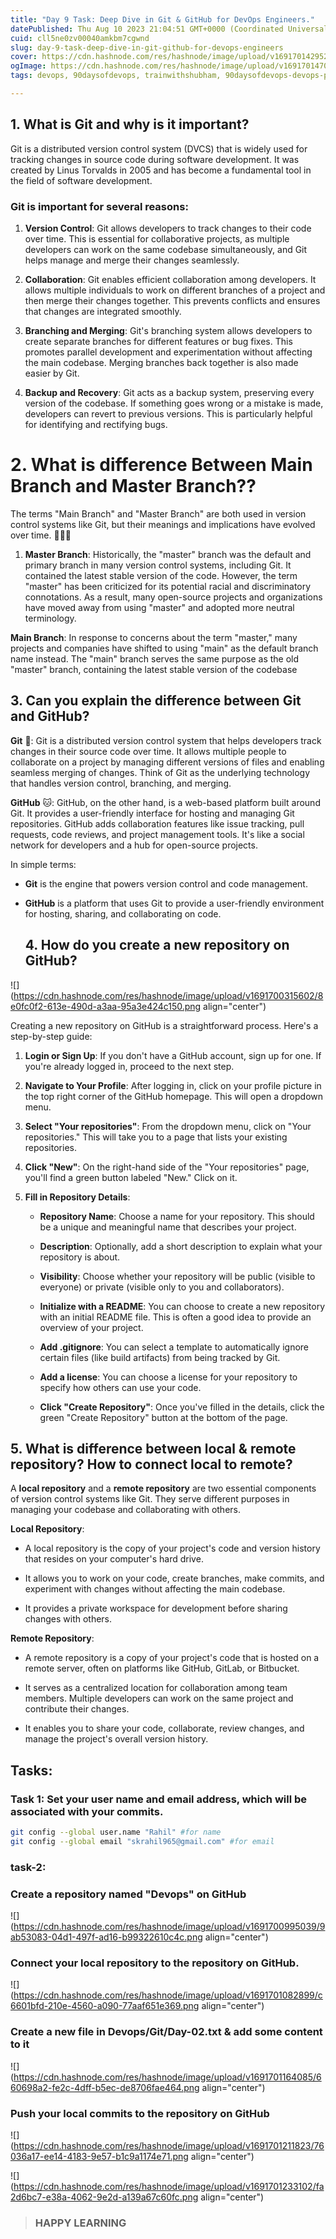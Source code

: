 ```yaml
---
title: "Day 9 Task: Deep Dive in Git & GitHub for DevOps Engineers."
datePublished: Thu Aug 10 2023 21:04:51 GMT+0000 (Coordinated Universal Time)
cuid: cll5ne0zv00040amkbm7cgwnd
slug: day-9-task-deep-dive-in-git-github-for-devops-engineers
cover: https://cdn.hashnode.com/res/hashnode/image/upload/v1691701429521/292ddf6a-a7fb-40b4-909b-0f4afa3fed7a.png
ogImage: https://cdn.hashnode.com/res/hashnode/image/upload/v1691701470669/a430945c-7123-44f2-bc5c-d75606d921a0.png
tags: devops, 90daysofdevops, trainwithshubham, 90daysofdevops-devops-projectdevelopment-nonitbackground-github-docker-cloudplatforms-ec2-aws-elasticbeanstalk-lambdafunctions-devopspipelines-terraform-jenkins-docker-devsecops-scm-git-gitlab-bitbucket-buildtools-griddle-maven-ant-msbuild-monitoringtools-prometheus-grafana-ansible-ai-chatgpt-valueaddition-realworldproblems, 90daysofdevopschallenge

---
```


## 1\. What is Git and why is it important?

Git is a distributed version control system (DVCS) that is widely used for tracking changes in source code during software development. It was created by Linus Torvalds in 2005 and has become a fundamental tool in the field of software development.

### Git is important for several reasons:

1. **Version Control**: Git allows developers to track changes to their code over time. This is essential for collaborative projects, as multiple developers can work on the same codebase simultaneously, and Git helps manage and merge their changes seamlessly.
    
2. **Collaboration**: Git enables efficient collaboration among developers. It allows multiple individuals to work on different branches of a project and then merge their changes together. This prevents conflicts and ensures that changes are integrated smoothly.
    
3. **Branching and Merging**: Git's branching system allows developers to create separate branches for different features or bug fixes. This promotes parallel development and experimentation without affecting the main codebase. Merging branches back together is also made easier by Git.
    
4. **Backup and Recovery**: Git acts as a backup system, preserving every version of the codebase. If something goes wrong or a mistake is made, developers can revert to previous versions. This is particularly helpful for identifying and rectifying bugs.
    

# 2\. What is difference Between Main Branch and Master Branch??

The terms "Main Branch" and "Master Branch" are both used in version control systems like Git, but their meanings and implications have evolved over time. 👩‍💻📝

1. **Master Branch**: Historically, the "master" branch was the default and primary branch in many version control systems, including Git. It contained the latest stable version of the code. However, the term "master" has been criticized for its potential racial and discriminatory connotations. As a result, many open-source projects and organizations have moved away from using "master" and adopted more neutral terminology.
    

**Main Branch**: In response to concerns about the term "master," many projects and companies have shifted to using "main" as the default branch name instead. The "main" branch serves the same purpose as the old "master" branch, containing the latest stable version of the codebase

## 3\. Can you explain the difference between Git and GitHub?

**Git** 🐙: Git is a distributed version control system that helps developers track changes in their source code over time. It allows multiple people to collaborate on a project by managing different versions of files and enabling seamless merging of changes. Think of Git as the underlying technology that handles version control, branching, and merging.

**GitHub** 🐱: GitHub, on the other hand, is a web-based platform built around Git. It provides a user-friendly interface for hosting and managing Git repositories. GitHub adds collaboration features like issue tracking, pull requests, code reviews, and project management tools. It's like a social network for developers and a hub for open-source projects.

In simple terms:

* **Git** is the engine that powers version control and code management.
    
* **GitHub** is a platform that uses Git to provide a user-friendly environment for hosting, sharing, and collaborating on code.
    
    ## 4\. How do you create a new repository on GitHub?
    

![](https://cdn.hashnode.com/res/hashnode/image/upload/v1691700315602/8e0fc0f2-613e-490d-a3aa-95a3e424c150.png align="center")

Creating a new repository on GitHub is a straightforward process. Here's a step-by-step guide:

1. **Login or Sign Up**: If you don't have a GitHub account, sign up for one. If you're already logged in, proceed to the next step.
    
2. **Navigate to Your Profile**: After logging in, click on your profile picture in the top right corner of the GitHub homepage. This will open a dropdown menu.
    
3. **Select "Your repositories"**: From the dropdown menu, click on "Your repositories." This will take you to a page that lists your existing repositories.
    
4. **Click "New"**: On the right-hand side of the "Your repositories" page, you'll find a green button labeled "New." Click on it.
    
5. **Fill in Repository Details**:
    
    * **Repository Name**: Choose a name for your repository. This should be a unique and meaningful name that describes your project.
        
    * **Description**: Optionally, add a short description to explain what your repository is about.
        
    * **Visibility**: Choose whether your repository will be public (visible to everyone) or private (visible only to you and collaborators).
        
    * **Initialize with a README**: You can choose to create a new repository with an initial README file. This is often a good idea to provide an overview of your project.
        
    * **Add .gitignore**: You can select a template to automatically ignore certain files (like build artifacts) from being tracked by Git.
        
    * **Add a license**: You can choose a license for your repository to specify how others can use your code.
        
    * **Click "Create Repository"**: Once you've filled in the details, click the green "Create Repository" button at the bottom of the page.
        

## 5\. What is difference between local & remote repository? How to connect local to remote?

A **local repository** and a **remote repository** are two essential components of version control systems like Git. They serve different purposes in managing your codebase and collaborating with others.

**Local Repository**:

* A local repository is the copy of your project's code and version history that resides on your computer's hard drive.
    
* It allows you to work on your code, create branches, make commits, and experiment with changes without affecting the main codebase.
    
* It provides a private workspace for development before sharing changes with others.
    

**Remote Repository**:

* A remote repository is a copy of your project's code that is hosted on a remote server, often on platforms like GitHub, GitLab, or Bitbucket.
    
* It serves as a centralized location for collaboration among team members. Multiple developers can work on the same project and contribute their changes.
    
* It enables you to share your code, collaborate, review changes, and manage the project's overall version history.  
    

## Tasks:

### Task 1: Set your user name and email address, which will be associated with your commits.

```bash
git config --global user.name "Rahil" #for name
git config --global email "skrahil965@gmail.com" #for email
```

### task-2:

### Create a repository named "Devops" on GitHub

![](https://cdn.hashnode.com/res/hashnode/image/upload/v1691700995039/9ab53083-04d1-497f-ad16-b99322610c4c.png align="center")

### Connect your local repository to the repository on GitHub.

![](https://cdn.hashnode.com/res/hashnode/image/upload/v1691701082899/c6601bfd-210e-4560-a090-77aaf651e369.png align="center")

### Create a new file in Devops/Git/Day-02.txt & add some content to it

![](https://cdn.hashnode.com/res/hashnode/image/upload/v1691701164085/660698a2-fe2c-4dff-b5ec-de8706fae464.png align="center")

### Push your local commits to the repository on GitHub

![](https://cdn.hashnode.com/res/hashnode/image/upload/v1691701211823/76036a17-ee14-4183-9e57-b1c9a1174e71.png align="center")

![](https://cdn.hashnode.com/res/hashnode/image/upload/v1691701233102/fa2d6bc7-e38a-4062-9e2d-a139a67c60fc.png align="center")

> ### **HAPPY LEARNING**